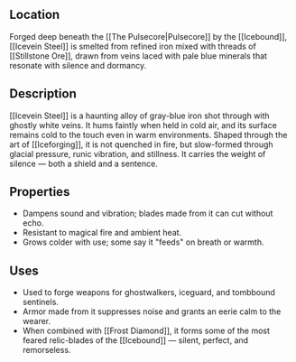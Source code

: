 ## Location  
Forged deep beneath the [[The Pulsecore|Pulsecore]] by the [[Icebound]], [[Icevein Steel]] is smelted from refined iron mixed with threads of [[Stillstone Ore]], drawn from veins laced with pale blue minerals that resonate with silence and dormancy.

## Description  
[[Icevein Steel]] is a haunting alloy of gray-blue iron shot through with ghostly white veins. It hums faintly when held in cold air, and its surface remains cold to the touch even in warm environments. Shaped through the art of [[Iceforging]], it is not quenched in fire, but slow-formed through glacial pressure, runic vibration, and stillness. It carries the weight of silence — both a shield and a sentence.

## Properties  
- Dampens sound and vibration; blades made from it can cut without echo.
- Resistant to magical fire and ambient heat.
- Grows colder with use; some say it "feeds" on breath or warmth.

## Uses  
- Used to forge weapons for ghostwalkers, iceguard, and tombbound sentinels.
- Armor made from it suppresses noise and grants an eerie calm to the wearer.
- When combined with [[Frost Diamond]], it forms some of the most feared relic-blades of the [[Icebound]] — silent, perfect, and remorseless.
